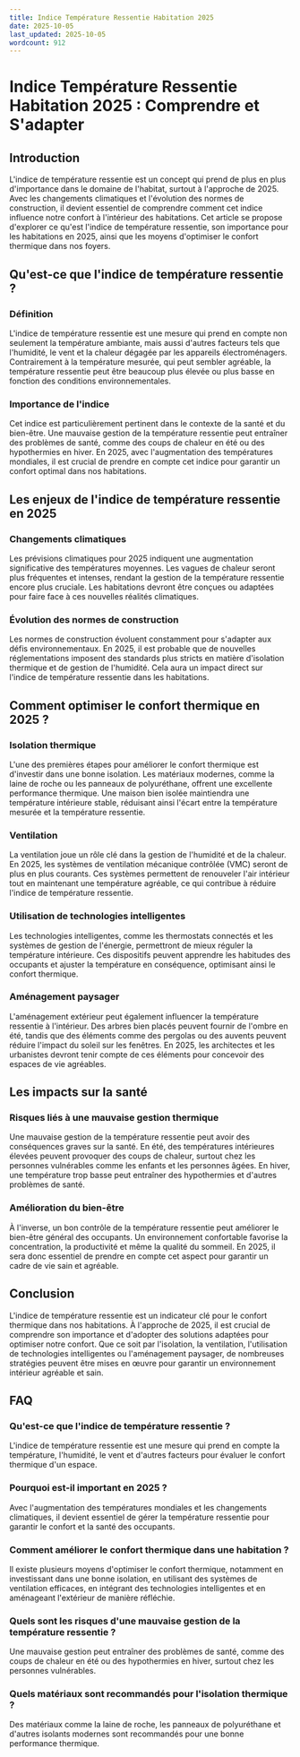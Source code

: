 ```yaml
---
title: Indice Température Ressentie Habitation 2025
date: 2025-10-05
last_updated: 2025-10-05
wordcount: 912
---
```


# Indice Température Ressentie Habitation 2025 : Comprendre et S'adapter

## Introduction

L'indice de température ressentie est un concept qui prend de plus en plus d'importance dans le domaine de l'habitat, surtout à l'approche de 2025. Avec les changements climatiques et l'évolution des normes de construction, il devient essentiel de comprendre comment cet indice influence notre confort à l'intérieur des habitations. Cet article se propose d'explorer ce qu'est l'indice de température ressentie, son importance pour les habitations en 2025, ainsi que les moyens d'optimiser le confort thermique dans nos foyers.

## Qu'est-ce que l'indice de température ressentie ?

### Définition

L'indice de température ressentie est une mesure qui prend en compte non seulement la température ambiante, mais aussi d'autres facteurs tels que l'humidité, le vent et la chaleur dégagée par les appareils électroménagers. Contrairement à la température mesurée, qui peut sembler agréable, la température ressentie peut être beaucoup plus élevée ou plus basse en fonction des conditions environnementales.

### Importance de l'indice

Cet indice est particulièrement pertinent dans le contexte de la santé et du bien-être. Une mauvaise gestion de la température ressentie peut entraîner des problèmes de santé, comme des coups de chaleur en été ou des hypothermies en hiver. En 2025, avec l'augmentation des températures mondiales, il est crucial de prendre en compte cet indice pour garantir un confort optimal dans nos habitations.

## Les enjeux de l'indice de température ressentie en 2025

### Changements climatiques

Les prévisions climatiques pour 2025 indiquent une augmentation significative des températures moyennes. Les vagues de chaleur seront plus fréquentes et intenses, rendant la gestion de la température ressentie encore plus cruciale. Les habitations devront être conçues ou adaptées pour faire face à ces nouvelles réalités climatiques.

### Évolution des normes de construction

Les normes de construction évoluent constamment pour s'adapter aux défis environnementaux. En 2025, il est probable que de nouvelles réglementations imposent des standards plus stricts en matière d'isolation thermique et de gestion de l'humidité. Cela aura un impact direct sur l'indice de température ressentie dans les habitations.

## Comment optimiser le confort thermique en 2025 ?

### Isolation thermique

L'une des premières étapes pour améliorer le confort thermique est d'investir dans une bonne isolation. Les matériaux modernes, comme la laine de roche ou les panneaux de polyuréthane, offrent une excellente performance thermique. Une maison bien isolée maintiendra une température intérieure stable, réduisant ainsi l'écart entre la température mesurée et la température ressentie.

### Ventilation

La ventilation joue un rôle clé dans la gestion de l'humidité et de la chaleur. En 2025, les systèmes de ventilation mécanique contrôlée (VMC) seront de plus en plus courants. Ces systèmes permettent de renouveler l'air intérieur tout en maintenant une température agréable, ce qui contribue à réduire l'indice de température ressentie.

### Utilisation de technologies intelligentes

Les technologies intelligentes, comme les thermostats connectés et les systèmes de gestion de l'énergie, permettront de mieux réguler la température intérieure. Ces dispositifs peuvent apprendre les habitudes des occupants et ajuster la température en conséquence, optimisant ainsi le confort thermique.

### Aménagement paysager

L'aménagement extérieur peut également influencer la température ressentie à l'intérieur. Des arbres bien placés peuvent fournir de l'ombre en été, tandis que des éléments comme des pergolas ou des auvents peuvent réduire l'impact du soleil sur les fenêtres. En 2025, les architectes et les urbanistes devront tenir compte de ces éléments pour concevoir des espaces de vie agréables.

## Les impacts sur la santé

### Risques liés à une mauvaise gestion thermique

Une mauvaise gestion de la température ressentie peut avoir des conséquences graves sur la santé. En été, des températures intérieures élevées peuvent provoquer des coups de chaleur, surtout chez les personnes vulnérables comme les enfants et les personnes âgées. En hiver, une température trop basse peut entraîner des hypothermies et d'autres problèmes de santé.

### Amélioration du bien-être

À l'inverse, un bon contrôle de la température ressentie peut améliorer le bien-être général des occupants. Un environnement confortable favorise la concentration, la productivité et même la qualité du sommeil. En 2025, il sera donc essentiel de prendre en compte cet aspect pour garantir un cadre de vie sain et agréable.

## Conclusion

L'indice de température ressentie est un indicateur clé pour le confort thermique dans nos habitations. À l'approche de 2025, il est crucial de comprendre son importance et d'adopter des solutions adaptées pour optimiser notre confort. Que ce soit par l'isolation, la ventilation, l'utilisation de technologies intelligentes ou l'aménagement paysager, de nombreuses stratégies peuvent être mises en œuvre pour garantir un environnement intérieur agréable et sain.

## FAQ

### Qu'est-ce que l'indice de température ressentie ?

L'indice de température ressentie est une mesure qui prend en compte la température, l'humidité, le vent et d'autres facteurs pour évaluer le confort thermique d'un espace.

### Pourquoi est-il important en 2025 ?

Avec l'augmentation des températures mondiales et les changements climatiques, il devient essentiel de gérer la température ressentie pour garantir le confort et la santé des occupants.

### Comment améliorer le confort thermique dans une habitation ?

Il existe plusieurs moyens d'optimiser le confort thermique, notamment en investissant dans une bonne isolation, en utilisant des systèmes de ventilation efficaces, en intégrant des technologies intelligentes et en aménageant l'extérieur de manière réfléchie.

### Quels sont les risques d'une mauvaise gestion de la température ressentie ?

Une mauvaise gestion peut entraîner des problèmes de santé, comme des coups de chaleur en été ou des hypothermies en hiver, surtout chez les personnes vulnérables.

### Quels matériaux sont recommandés pour l'isolation thermique ?

Des matériaux comme la laine de roche, les panneaux de polyuréthane et d'autres isolants modernes sont recommandés pour une bonne performance thermique.